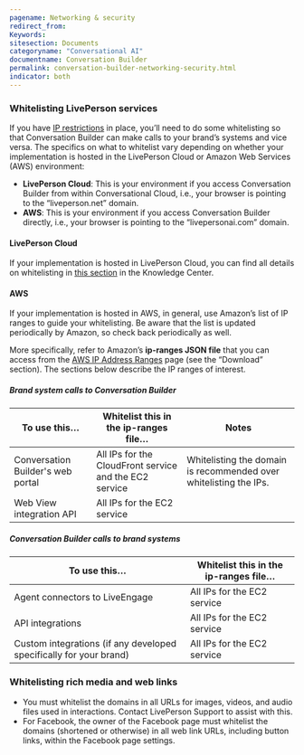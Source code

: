 ```yaml
---
pagename: Networking & security
redirect_from:
Keywords:
sitesection: Documents
categoryname: "Conversational AI"
documentname: Conversation Builder
permalink: conversation-builder-networking-security.html
indicator: both
---
```


### Whitelisting LivePerson services

If you have [IP restrictions](https://knowledge.liveperson.com/security-regulations-security-ip-restriction.html) in place, you’ll need to do some whitelisting so that Conversation Builder can make calls to your brand’s systems and vice versa. The specifics on what to whitelist vary depending on whether your implementation is hosted in the LivePerson Cloud or Amazon Web Services (AWS) environment:

* **LivePerson Cloud**: This is your environment if you access Conversation Builder from within Conversational Cloud, i.e., your browser is pointing to the “liveperson.net” domain.
* **AWS**: This is your environment if you access Conversation Builder directly, i.e., your browser is pointing to the “livepersonai.com” domain.

#### LivePerson Cloud

If your implementation is hosted in LivePerson Cloud, you can find all details on whitelisting in [this section](https://knowledge.liveperson.com/security-regulations-security-configuring-your-firewall.html) in the Knowledge Center.

#### AWS

If your implementation is hosted in AWS, in general, use Amazon’s list of IP ranges to guide your whitelisting. Be aware that the list is updated periodically by Amazon, so check back periodically as well.

More specifically, refer to Amazon’s **ip-ranges JSON file** that you can access from the [AWS IP Address Ranges](https://docs.aws.amazon.com/general/latest/gr/aws-ip-ranges.html) page (see the “Download” section). The sections below describe the IP ranges of interest.

##### Brand system calls to Conversation Builder

| To use this… | Whitelist this in the ip-ranges file… | Notes | 
|----|----|----|
| Conversation Builder's web portal | All IPs for the CloudFront service and the EC2 service | Whitelisting the domain is recommended over whitelisting the IPs. |
| Web View integration API | All IPs for the EC2 service | |

##### Conversation Builder calls to brand systems

| To use this… | Whitelist this in the ip-ranges file… |
|----|----|
| Agent connectors to LiveEngage | All IPs for the EC2 service |
| API integrations | All IPs for the EC2 service |
| Custom integrations (if any developed specifically for your brand) | All IPs for the EC2 service |

### Whitelisting rich media and web links

* You must whitelist the domains in all URLs for images, videos, and audio files used in interactions. Contact LivePerson Support to assist with this.
* For Facebook, the owner of the Facebook page must whitelist the domains (shortened or otherwise) in all web link URLs, including button links, within the Facebook page settings.
